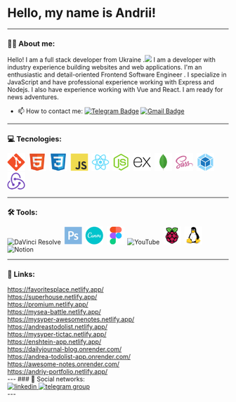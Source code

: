 # Hello, my name is Andrii!

---

### :man_technologist: About me:

Hello! I am a full stack developer from Ukraine .<img src="https://media.giphy.com/media/WUlplcMpOCEmTGBtBW/giphy.gif" width="30px"> I am a developer with industry experience building websites and web applications. I'm an enthusiastic and detail-oriented Frontend Software Engineer . I specialize in JavaScript and have professional experience working with Express and Nodejs. I also have experience working with Vue and React. I am ready for news adventures.

- :mailbox: How to contact me: [![Telegram Badge](https://img.shields.io/badge/-AndeAcardio-blue?style=flat&logo=Telegram&logoColor=white)](https://t.me/Andreas_acord) [![Gmail Badge](https://img.shields.io/badge/-Gmail-red?style=flat&logo=Gmail&logoColor=white)](mailto:andreas.acardio@gmail.com)
---

### 💻 Tecnologies:

<div>
  <img src="https://github.com/devicons/devicon/blob/master/icons/git/git-original.svg" title="git" alt="git" width="40" height="40"/>&nbsp
  <img src="https://github.com/devicons/devicon/blob/master/icons/html5/html5-original.svg" title="html5" alt="html5" width="40" height="40"/>&nbsp
  <img src="https://github.com/devicons/devicon/blob/master/icons/css3/css3-original.svg" title="css" alt="css" width="40" height="40"/>&nbsp
  <img src="https://github.com/devicons/devicon/blob/master/icons/javascript/javascript-original.svg" title="javascript" alt="javascript" width="40" height="40"/>&nbsp
  <img src="https://github.com/devicons/devicon/blob/master/icons/react/react-original.svg" title="reactjs" alt="reactjs" width="40" height="40"/>&nbsp
  <img src="https://github.com/devicons/devicon/blob/master/icons/nodejs/nodejs-original.svg" title="nodejs" alt="nodejs" width="40" height="40"/>&nbsp
  <img src="https://github.com/devicons/devicon/blob/master/icons/express/express-original.svg" title="express" alt="express" width="40" height="40"/>&nbsp
  <img src="https://github.com/devicons/devicon/blob/master/icons/mongodb/mongodb-original.svg" title="mongodb" alt="mongodb" width="40" height="40"/>&nbsp
  <img src="https://github.com/devicons/devicon/blob/master/icons/sass/sass-original.svg" title="sass/scss" alt="sass/scss" width="40" height="40"/>&nbsp;
  <img src="https://github.com/devicons/devicon/blob/master/icons/webpack/webpack-original.svg" title="webpack" alt="webpack" width="40" height="40"/>&nbsp;
  <img src="https://github.com/devicons/devicon/blob/master/icons/redux/redux-original.svg" title="redux" alt="redux" width="40" height="40"/>&nbsp;
</div>

---

### 🛠 Tools:

<div>
  <img src="https://upload.wikimedia.org/wikipedia/commons/9/90/DaVinci_Resolve_17_logo.svg" title="DaVinci Resolve" alt="DaVinci Resolve" width="40" height="40"/>&nbsp;
  <img src="https://github.com/devicons/devicon/blob/master/icons/photoshop/photoshop-plain.svg" title="photoshop" alt="photoshop" width="40" height="40"/>&nbsp;
  <img src="https://github.com/devicons/devicon/blob/master/icons/canva/canva-original.svg" title="canva" alt="canva" width="40" height="40"/>&nbsp;
  <img src="https://github.com/devicons/devicon/blob/master/icons/figma/figma-original.svg" title="figma" alt="figma" width="40" height="40"/>&nbsp;
  <img src="https://upload.wikimedia.org/wikipedia/commons/9/9e/YouTube_Logo_%282013-2017%29.svg" title="YouTube" alt="YouTube" width="40" height="40"/>&nbsp;
  <img src="https://github.com/devicons/devicon/blob/master/icons/raspberrypi/raspberrypi-original.svg" title="raspberrypi" alt="raspberrypi" width="40" height="40"/>&nbsp;
  <img src="https://github.com/devicons/devicon/blob/master/icons/linux/linux-original.svg" title="linux" alt="linux" width="40" height="40"/>&nbsp;
  <img src="https://upload.wikimedia.org/wikipedia/commons/e/e9/Notion-logo.svg" title="Notion" alt="Notion" width="40" height="40"/>&nbsp;
</div>

---

### 🤝 Links:

  <div id="badges">
    <a href="https://favoritesplace.netlify.app/" target="_blank">
      https://favoritesplace.netlify.app/  
    </a>
  </div>
  <div id="badges">
        <a href="https://superhouse.netlify.app/" target="_blank">
      https://superhouse.netlify.app/  
    </a>
  </div>
  <div id="badges">
        <a href="https://promium.netlify.app/" target="_blank">
      https://promium.netlify.app/ 
    </a>
  </div>
  <div id="badges">
        <a href="https://mysea-battle.netlify.app/" target="_blank">
      https://mysea-battle.netlify.app/ 
    </a>
  </div>
  <div id="badges">
        <a href="https://mysyper-awesomenotes.netlify.app/" target="_blank">
      https://mysyper-awesomenotes.netlify.app/
    </a>
  </div>
  <div id="badges">
        <a href="https://andreastodolist.netlify.app/" target="_blank">
      https://andreastodolist.netlify.app/ 
    </a>
  </div>
  <div id="badges">
        <a href="https://mysyper-tictac.netlify.app/" target="_blank">
      https://mysyper-tictac.netlify.app/
    </a>
  </div>
  <div id="badges">
        <a href="https://enshtein-app.netlify.app/" target="_blank">
      https://enshtein-app.netlify.app/
    </a>
  </div>
  <div id="badges">
    <a href="https://dailyjournal-blog.onrender.com/" target="_blank">
       https://dailyjournal-blog.onrender.com/
    </a>
  </div>
  <div id="badges">
    <a href="https://andrea-todolist-app.onrender.com/" target="_blank">
      https://andrea-todolist-app.onrender.com/
    </a>
  </div>
  <div id="badges">
    <a href="https://awesome-notes.onrender.com/" target="_blank">
      https://awesome-notes.onrender.com/
    </a>
  </div>
  <div id="badges">
    <a href="https://andriy-portfolio.netlify.app/" target="_blank">
      https://andriy-portfolio.netlify.app/
    </a>
  </div>
---
### 🤝 Social networks:

  <div id="badges">
    <a href="https://www.linkedin.com/in/andrii-shkvarok-907b98265/" target="_blank">
      <img src="https://cdn-icons-png.flaticon.com/512/2504/2504799.png" width="40" height="40" alt="linkedin" />
    </a>
    <a href="https://t.me/Andreas_acord" target="_blank">
      <img src="https://cdn-icons-png.flaticon.com/512/2111/2111646.png" width="40" height="40" alt="telegram group" />
    </a>

  </div>
---


<!-- ### 💻 Сompleted courses:

| Courses                                                         | Date              |
| ----------------------------------------------------------------| :---------------: |
| youtube.com/@FreelancerLifeStyle/Front End course               | 07/2022 - 09/2022 |
| youtube.com/@FreelancerLifeStyle/Javascript course              | 02/2022 - 03/2022 |
| youtube.com/@Bogdan_Stashchuk/Javascript course                 | 02/2022 - 03/2022 |
| udemy.com/Fullstack course                                      | 02/2022 - 03/2022 |


--- -->
